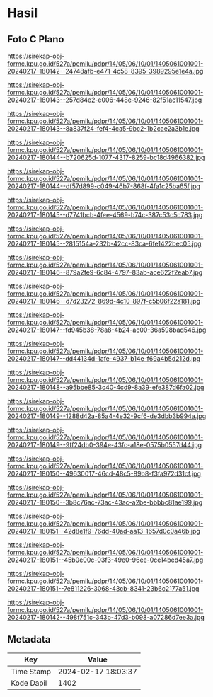# Hasil

## Foto C Plano

https://sirekap-obj-formc.kpu.go.id/527a/pemilu/pdpr/14/05/06/10/01/1405061001001-20240217-180142--24748afb-e471-4c58-8395-3989295e1e4a.jpg

https://sirekap-obj-formc.kpu.go.id/527a/pemilu/pdpr/14/05/06/10/01/1405061001001-20240217-180143--257d84e2-e006-448e-9246-82f51ac11547.jpg

https://sirekap-obj-formc.kpu.go.id/527a/pemilu/pdpr/14/05/06/10/01/1405061001001-20240217-180143--8a837f24-fef4-4ca5-9bc2-1b2cae2a3b1e.jpg

https://sirekap-obj-formc.kpu.go.id/527a/pemilu/pdpr/14/05/06/10/01/1405061001001-20240217-180144--b720625d-1077-4317-8259-bc18d4966382.jpg

https://sirekap-obj-formc.kpu.go.id/527a/pemilu/pdpr/14/05/06/10/01/1405061001001-20240217-180144--df57d899-c049-46b7-868f-4fa1c25ba65f.jpg

https://sirekap-obj-formc.kpu.go.id/527a/pemilu/pdpr/14/05/06/10/01/1405061001001-20240217-180145--d7741bcb-4fee-4569-b74c-387c53c5c783.jpg

https://sirekap-obj-formc.kpu.go.id/527a/pemilu/pdpr/14/05/06/10/01/1405061001001-20240217-180145--2815154a-232b-42cc-83ca-6fe1422bec05.jpg

https://sirekap-obj-formc.kpu.go.id/527a/pemilu/pdpr/14/05/06/10/01/1405061001001-20240217-180146--879a2fe9-6c84-4797-83ab-ace622f2eab7.jpg

https://sirekap-obj-formc.kpu.go.id/527a/pemilu/pdpr/14/05/06/10/01/1405061001001-20240217-180146--d7d23272-869d-4c10-897f-c5b06f22a181.jpg

https://sirekap-obj-formc.kpu.go.id/527a/pemilu/pdpr/14/05/06/10/01/1405061001001-20240217-180147--fd945b38-78a8-4b24-ac00-36a598bad546.jpg

https://sirekap-obj-formc.kpu.go.id/527a/pemilu/pdpr/14/05/06/10/01/1405061001001-20240217-180147--dd44134d-1afe-4937-b14e-f69a4b5d212d.jpg

https://sirekap-obj-formc.kpu.go.id/527a/pemilu/pdpr/14/05/06/10/01/1405061001001-20240217-180148--a95bbe85-3c40-4cd9-8a39-efe387d6fa02.jpg

https://sirekap-obj-formc.kpu.go.id/527a/pemilu/pdpr/14/05/06/10/01/1405061001001-20240217-180149--1288d42a-85a4-4e32-9cf6-de3dbb3b994a.jpg

https://sirekap-obj-formc.kpu.go.id/527a/pemilu/pdpr/14/05/06/10/01/1405061001001-20240217-180149--9ff24db0-394e-43fc-a18e-0575b0557d44.jpg

https://sirekap-obj-formc.kpu.go.id/527a/pemilu/pdpr/14/05/06/10/01/1405061001001-20240217-180150--49630017-46cd-48c5-89b8-f3fa972d31cf.jpg

https://sirekap-obj-formc.kpu.go.id/527a/pemilu/pdpr/14/05/06/10/01/1405061001001-20240217-180150--3b8c76ac-73ac-43ac-a2be-bbbbc81ae199.jpg

https://sirekap-obj-formc.kpu.go.id/527a/pemilu/pdpr/14/05/06/10/01/1405061001001-20240217-180151--42d8e1f9-76dd-40ad-aa13-1657d0c0a46b.jpg

https://sirekap-obj-formc.kpu.go.id/527a/pemilu/pdpr/14/05/06/10/01/1405061001001-20240217-180151--45b0e00c-03f3-49e0-96ee-0ce14bed45a7.jpg

https://sirekap-obj-formc.kpu.go.id/527a/pemilu/pdpr/14/05/06/10/01/1405061001001-20240217-180151--7e811226-3068-43cb-8341-23b6c2177a51.jpg

https://sirekap-obj-formc.kpu.go.id/527a/pemilu/pdpr/14/05/06/10/01/1405061001001-20240217-180142--498f751c-343b-47d3-b098-a07286d7ee3a.jpg


## Metadata

| Key        | Value               |
| ---------- | ------------------- |
| Time Stamp | 2024-02-17 18:03:37 |
| Kode Dapil | 1402                |



